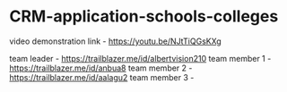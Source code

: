 # CRM-application-schools-colleges
video demonstration link - https://youtu.be/NJtTiQGsKXg

team leader   - https://trailblazer.me/id/albertvision210
team member 1 - https://trailblazer.me/id/anbua8
team member 2 - https://trailblazer.me/id/aalagu2
team member 3 -  
